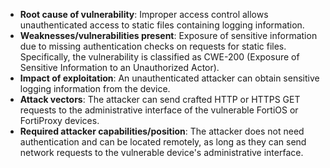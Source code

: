 - **Root cause of vulnerability**: Improper access control allows unauthenticated access to static files containing logging information.
- **Weaknesses/vulnerabilities present**: Exposure of sensitive information due to missing authentication checks on requests for static files. Specifically, the vulnerability is classified as CWE-200 (Exposure of Sensitive Information to an Unauthorized Actor).
- **Impact of exploitation**: An unauthenticated attacker can obtain sensitive logging information from the device.
- **Attack vectors**: The attacker can send crafted HTTP or HTTPS GET requests to the administrative interface of the vulnerable FortiOS or FortiProxy devices.
- **Required attacker capabilities/position**: The attacker does not need authentication and can be located remotely, as long as they can send network requests to the vulnerable device's administrative interface.